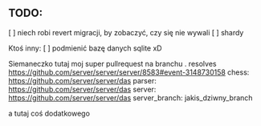 ## TODO: 
[ ] niech robi revert migracji, by zobaczyć, czy się nie wywali
[ ] shardy

Ktoś inny:
[ ] podmienić bazę danych sqlite xD

Siemaneczko tutaj moj super pullrequest na branchu .
resolves https://github.com/server/server/server/8583#event-3148730158
chess: https://github.com/server/server/das
parser:  https://github.com/server/server/das
server: https://github.com/server/server/das
server_branch: jakis_dziwny_branch

a tutaj coś dodatkowego
